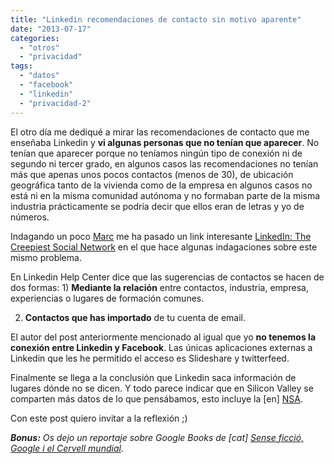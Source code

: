 ```yaml
---
title: "Linkedin recomendaciones de contacto sin motivo aparente"
date: "2013-07-17"
categories: 
  - "otros"
  - "privacidad"
tags: 
  - "datos"
  - "facebook"
  - "linkedin"
  - "privacidad-2"
---
```


El otro día me dediqué a mirar las recomendaciones de contacto que me enseñaba Linkedin y **vi algunas personas que no tenían que aparecer**. No tenían que aparecer porque no teníamos ningún tipo de conexión ni de segundo ni tercer grado, en algunos casos las recomendaciones no tenían más que apenas unos pocos contactos (menos de 30), de ubicación geográfica tanto de la vivienda como de la empresa en algunos casos no está ni en la misma comunidad autónoma y no formaban parte de la misma industria prácticamente se podría decir que ellos eran de letras y yo de números.

Indagando un poco [Marc](https://twitter.com/MarcCornella) me ha pasado un link interesante [LinkedIn: The Creepiest Social Network](http://www.interactually.com/linkedin-creepiest-social-network/) en el que hace algunas indagaciones sobre este mismo problema.

En Linkedin Help Center dice que las sugerencias de contactos se hacen de dos formas: 1) **Mediante la relación** entre contactos, industria, empresa, experiencias o lugares de formación comunes.

2) **Contactos que has importado** de tu cuenta de email.

El autor del post anteriormente mencionado al igual que yo **no tenemos la conexión entre Linkedin y Facebook**. Las únicas aplicaciones externas a Linkedin que les he permitido el acceso es Slideshare y twitterfeed.

Finalmente se llega a la conclusión que Linkedin saca información de lugares dónde no se dicen. Y todo parece indicar que en Silicon Valley se comparten más datos de lo que pensábamos, esto incluye la \[en\] [NSA](http://www.guardian.co.uk/world/2013/jun/20/fisa-court-nsa-without-warrant).

Con este post quiero invitar a la reflexión ;)

_**Bonus:** Os dejo un reportaje sobre Google Books de \[cat\] [Sense ficció, Google i el Cervell mundial](http://blogs.tv3.cat/senseficcio.php?itemid=50669&catid=1270 )._
